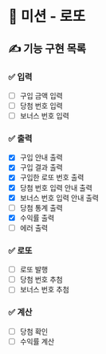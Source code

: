 # 🚀 미션 - 로또

## ✍ 기능 구현 목록

### ✅ 입력
- [ ] 구입 금액 입력
- [ ] 당첨 번호 입력
- [ ] 보너스 번호 입력

### ✅ 출력
- [x] 구입 안내 출력
- [x] 구입 결과 출력
- [x] 구입한 로또 번호 출력
- [x] 당첨 번호 입력 안내 출력
- [x] 보너스 번호 입력 안내 출력
- [ ] 당첨 통계 출력
- [x] 수익률 출력
- [ ] 에러 출력

### ✅ 로또
- [ ] 로또 발행
- [ ] 당첨 번호 추첨
- [ ] 보너스 번호 추첨

### ✅ 계산
- [ ] 당첨 확인
- [ ] 수익률 계산
